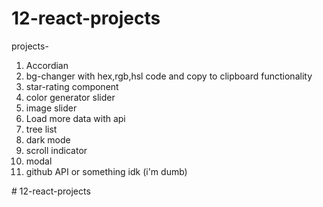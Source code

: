 ﻿# 12-react-projects

<p> projects- </p>
<ol>
<li>Accordian</li>
<li>bg-changer with hex,rgb,hsl code and copy to clipboard functionality</li>
<li>star-rating component</li>
<li>color generator slider</li>
<li>image slider</li>
<li>Load more data with api</li>
<li>tree list</li>
<li>dark mode</li>
<li>scroll indicator</li>
<li>modal </li>
<li>github API or something idk (i'm dumb) </li>

</ol>
# 12-react-projects
